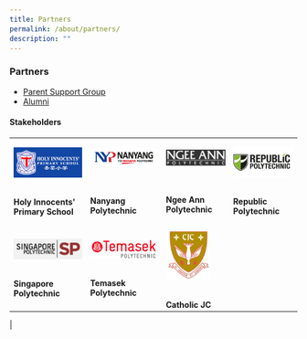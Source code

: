 ```yaml
---
title: Partners
permalink: /about/partners/
description: ""
---
```

### **Partners**

* [Parent Support Group](https://holyinnocentshigh.moe.edu.sg/about/partners/parent-support-group)
* [Alumni](https://m.facebook.com/hialumni/)

#### **Stakeholders**


|  |  |  |  |
|---|---|---|---|
|<p><a href="http://www.holyinnocentspri.moe.edu.sg/"> <img style="width:100%" src="/images/holy%20innocent%20pri%20sch.jpg"> </a></p><br> **Holy Innocents'<br> Primary School** | <p><a href="http://www.nyp.edu.sg/"> <img style="width:100%" src="/images/nyp.jpg"> </a></p> <br><br> **Nanyang Polytechnic**| <p><a href="http://www.np.edu.sg/Pages/default.aspx"> <img style="width:100%" src="/images/NP_logo.gif"> </a></p><br><br> **Ngee Ann Polytechnic** | <p><a href="http://www.rp.edu.sg/"> <img style="width:100%" src="/images/rp.jpg"> </a></p> <br> **Republic Polytechnic**|
| <p><a href="http://www.sp.edu.sg/"> <img style="width:100%" src="/images/sp.jpg"> </a></p><br> **Singapore Polytechnic** | <p><a href="https://www.tp.edu.sg/home.html"> <img style="width:100%" src="/images/tp_logo.gif"> </a></p> <br> **Temasek Polytechnic**| <p><a href="https://cjc.moe.edu.sg/"> <img style="width:75%" src="/images/cjc_crest.jpg"> </a></p><br> **Catholic JC** |  |
|